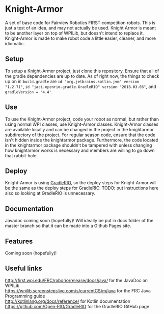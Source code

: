 # Knight-Armor
A set of base code for Fairview Robotics FIRST competition robots.
This is just a test of an idea, and may not actually be used.
Knight Armor is meant to be another layer on top of WPILib, but doesn't intend to replace it.
Knight-Armor is made to make robot code a little easier, cleaner, and more idiomatic.

## Setup
To setup a Knight-Armor project, just clone this repository.
Ensure that all of the gradle dependencies are up to date.
As of right now, the things to check up on in `build.gradle` are `id "org.jetbrains.kotlin.jvm" version "1.2.71"`, `id "jaci.openrio.gradle.GradleRIO" version "2018.03.06"`, and `gradleVersion = '4.4'`.

## Use
To use the Knight-Armor project, code your robot as normal, but rather than using normal WPI classes, use Knight-Armor classes.
Knight-Armor classes are available locally and can be changed in the project in the knightarmor subdirectory of the project.
For regular season code, ensure that the code isn't hidden inside the knightarmor package.
Furthermore, the code located in the knightarmor package shouldn't be tampered with unless changing how knightarmor works is necessary and members are willing to go down that rabbit-hole.

## Deploy
Knight-Armor is using [GradleRIO](https://github.com/Open-RIO/GradleRIO), so the deploy steps for Knight-Armor will be the same as the deploy steps for GradleRIO. TODO: put instructions here also so looking at GradleRIO is unnecessary.

## Documentation
Javadoc coming soon (hopefully)! Will ideally be put in docs folder of the master branch so that it can be made into a Github Pages site.

## Features
Coming soon (hopefully)!

## Useful links
http://first.wpi.edu/FRC/roborio/release/docs/java/ for the JavaDoc on WPILib \
https://wpilib.screenstepslive.com/s/currentCS/m/java for the FRC Java Programming guide\
http://kotlinlang.org/docs/reference/ for Kotlin documentation \
https://github.com/Open-RIO/GradleRIO for the GradleRIO GitHub page